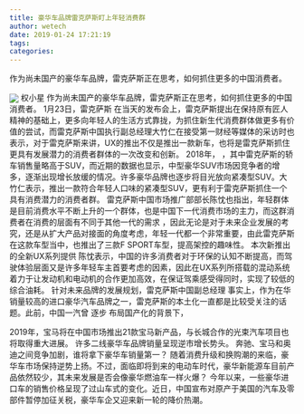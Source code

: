 ```yaml
---
title: 豪华车品牌雷克萨斯盯上年轻消费群
author: wetech
date: 2019-01-24 17:21:19
tags: 
categories: 
---
```

作为尚未国产的豪华车品牌，雷克萨斯正在思考，如何抓住更多的中国消费者。
<!-- more -->
<img align="center" border="0" src="https://imgcdn.yicai.com/uppics/images/2019/01/34765ef6bd2943c1b7098c3733bf7d6e.jpg" />
权小星
作为尚未国产的豪华车品牌，雷克萨斯正在思考，如何抓住更多的中国消费者。
1月23日，雷克萨斯
在当天的发布会上，雷克萨斯提出在保持原有匠人精神的基础上，更多向年轻人的生活方式靠拢，为抓住新生代消费群体做更多有价值的尝试，而雷克萨斯中国执行副总经理大竹仁在接受第一财经等媒体的采访时也表示，对于雷克萨斯来讲，UX的推出不仅是推出一款新车，也将是雷克萨斯抓住更具有发展潜力的消费者群体的一次改变和创新。
2018年，
，其中雷克萨斯的轿车销售量略高于SUV，而近期的数据也显示，中型豪华SUV市场因竞争者的增多，逐渐出现增长放缓的情况。许多豪华品牌也逐步将目光放向紧凑型SUV。大竹仁表示，推出一款符合年轻人口味的紧凑型SUV，更有利于雷克萨斯抓住一个具有消费潜力的消费者群。
雷克萨斯中国市场推广部部长陈忱也指出，年轻群体是目前消费水平不断上升的一个群体，也是中国下一代消费市场的主力，而这群消费者在消费的层面有不同于其他一代的需求 ，因此无论是对于未来企业发展的考究，还是从扩大产品对接面的角度考虑，年轻一代都一个非常重要，由此雷克萨斯在这款车型当中，也推出了三款F SPORT车型，提高架控的趣味性。
本次新推出的全新UX系列提供
陈忱表示，中国的许多消费者对于环保的认知不断提高，而驾驶体验层面又是许多年轻车主首要考虑的因素，因此在UX系列所搭载的混动系统着力于让发动机和电动机的合作更加高效，在保证驾乘感受得同时，实现了较低的综合油耗。
针对未来品牌的发展规划，雷克萨斯中国副总经理
事实上，作为在华销量较高的进口豪华汽车品牌之一，雷克萨斯的本土化一直都是比较受关注的话题。此前，中国一汽曾
逐步
布局国产化的背景下，
 
 
 
2019年，宝马将在中国市场推出21款宝马新产品，与长城合作的光束汽车项目也将取得重大进展。
许多二线豪华车品牌销量呈现逆市增长势头。
奔驰、宝马和奥迪之间竞争加剧，谁将拿下豪华车销量第一？
随着消费升级和换购潮的来临，豪华车市场保持逆势上扬。不过，面临即将到来的电动车时代，豪华新能源车目前产品依然较少，其未来发展是否会像豪华燃油车一样火爆？
今年以来，一些豪华进口车的销售价格呈现了过山车式的变化。近日，中国宣布对原产于美国的汽车及零部件暂停加征关税，豪华车企又迎来新一轮的降价热潮。
